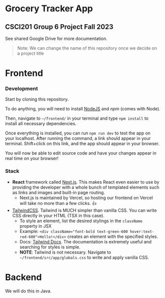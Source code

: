 # Grocery Tracker App

## CSCI201 Group 6 Project Fall 2023

See shared Google Drive for more documentation.

> Note: We can change the name of this repository once we decide on a project title

# Frontend

### Development
Start by cloning this repository.

To do anything, you will need to install [NodeJS](https://nodejs.org/en) and *npm* (comes with Node). 

Then, navigate to `~/frontend/` in your terminal and
type `npm install` to install all necessary dependencies.

Once everything is installed, you can run `npm run dev` to test the app on your localhost.
After running the command, a link should appear in your terminal. Shift+click on this link,
and the app should appear in your browser.

You will now be able to edit source code and have your changes
appear in real time on your browser!

### Stack
- **React** framework called [Next.js](https://nextjs.org/). This makes React
even easier to use by providing the developer with a whole bunch of
templated elements such as links and images and built-in page routing.
    - Next.js is maintained by Vercel, so hosting our frontend on Vercel will take no
    more than a few clicks. :thumbsup:
- [TailwindCSS](https://tailwindcss.com/). Tailwind is MUCH simpler than vanilla CSS. You
can write CSS directly in your HTML (TSX in this case).
    - To style an element, list the desired stylings in the `className` property in JSX
    - Example: `<div className="font-bold text-green-600 hover:text-red-600">Hello!</div>` creates
    an element with the specified styles.
    - Docs: [Tailwind Docs](https://tailwindcss.com/docs/). The documentation is extremely
    useful and searching for styles is simple.
    - **NOTE**: Tailwind is not necessary. Navigate to `~/frontend/src/app/globals.css` to
    write and apply vanilla CSS.

# Backend
We will do this in Java.
